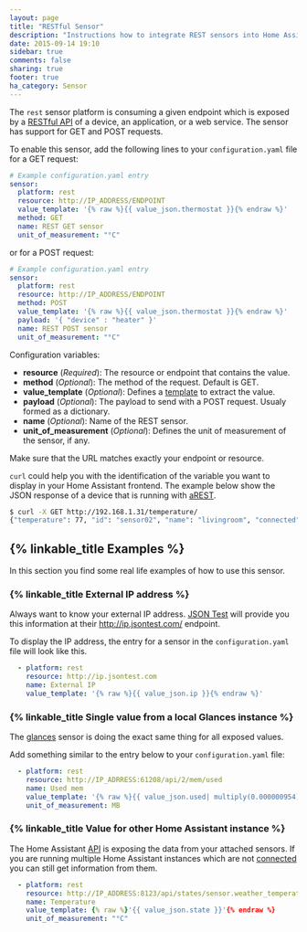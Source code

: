 ```yaml
---
layout: page
title: "RESTful Sensor"
description: "Instructions how to integrate REST sensors into Home Assistant."
date: 2015-09-14 19:10
sidebar: true
comments: false
sharing: true
footer: true
ha_category: Sensor
---
```



The `rest` sensor platform is consuming a given endpoint which is exposed by a [RESTful API](https://en.wikipedia.org/wiki/Representational_state_transfer) of a device, an application, or a web service. The sensor has support for GET and POST requests.

To enable this sensor, add the following lines to your `configuration.yaml` file for a GET request:

```yaml
# Example configuration.yaml entry
sensor:
  platform: rest
  resource: http://IP_ADDRESS/ENDPOINT
  value_template: '{% raw %}{{ value_json.thermostat }}{% endraw %}'
  method: GET
  name: REST GET sensor
  unit_of_measurement: "°C"
```

or for a POST request:

```yaml
# Example configuration.yaml entry
sensor:
  platform: rest
  resource: http://IP_ADDRESS/ENDPOINT
  method: POST
  value_template: '{% raw %}{{ value_json.thermostat }}{% endraw %}'
  payload: '{ "device" : "heater" }'
  name: REST POST sensor
  unit_of_measurement: "°C"
```

Configuration variables:

- **resource** (*Required*): The resource or endpoint that contains the value.
- **method** (*Optional*): The method of the request. Default is GET.
- **value_template** (*Optional*): Defines a [template](/topics/templating/) to extract the value.
- **payload** (*Optional*): The payload to send with a POST request. Usualy formed as a dictionary.
- **name** (*Optional*): Name of the REST sensor.
- **unit_of_measurement** (*Optional*): Defines the unit of measurement of the sensor, if any.

<p class='note warning'>
Make sure that the URL matches exactly your endpoint or resource.
</p>

`curl` could help you with the identification of the variable you want to display in your Home Assistant frontend. The example below show the JSON response of a device that is running with [aREST](http://arest.io/).

```bash
$ curl -X GET http://192.168.1.31/temperature/
{"temperature": 77, "id": "sensor02", "name": "livingroom", "connected": true}
```

## {% linkable_title Examples %}

In this section you find some real life examples of how to use this sensor.

### {% linkable_title External IP address %}

Always want to know your external IP address. [JSON Test](http://www.jsontest.com) will provide you this information at their http://ip.jsontest.com/ endpoint.

To display the IP address, the entry for a sensor in the `configuration.yaml` file will look like this.

```yaml
  - platform: rest
    resource: http://ip.jsontest.com
    name: External IP
    value_template: '{% raw %}{{ value_json.ip }}{% endraw %}'
```

### {% linkable_title Single value from a local Glances instance %}

The [glances](/components/sensor.glances/) sensor is doing the exact same thing for all exposed values.

Add something similar to the entry below to your `configuration.yaml` file:

```yaml
  - platform: rest
    resource: http://IP_ADRRESS:61208/api/2/mem/used
    name: Used mem
    value_template: '{% raw %}{{ value_json.used| multiply(0.000000954) | round(0) }}{% endraw %}'
    unit_of_measurement: MB
```

### {% linkable_title Value for other Home Assistant instance %}

The Home Assistant [API](/developers/rest_api/) is exposing the data from your attached sensors. If you are running multiple Home Assistant instances which are not [connected](/developers/architecture/#multiple-connected-instances) you can still get information from them.


```yaml
  - platform: rest
    resource: http://IP_ADDRESS:8123/api/states/sensor.weather_temperature
    name: Temperature
    value_template: {% raw %}'{{ value_json.state }}'{% endraw %}
    unit_of_measurement: "°C"
```


